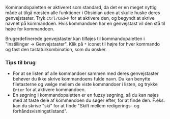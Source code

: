 Kommandopaletten er aktiveret som standard, da det er en meget nyttig måde at tilgå næsten alle funktioner i Obsidian uden at skulle huske deres genvejstaster. Tryk `Ctrl/Cmd+P` for at aktivere den, og begyndt at skrive navnet på kommandoen. Hvis kommandoen har en genvejstast vil den stå til højre for kommandoen.

Brugerdefinerede genvejstaster kan tilføjes til kommandopaletten i "Instillinger -> Genvejstaster". Klik på `*` iconet til højre for hver kommando og tast den tastaturkombination, som du ønsker.

### Tips til brug

- For at se listen af alle kommandoer sammen med deres genvejstaster behøver du ikke skrive kommandoens fulde navn. Du kan benytte filetasterne og vælge mellem de viste kommandoer i listen, og trykke `Enter` for at aktivere kommandoen.
- En søgning i kommandopaletten er en fuzzy søgning, så du kan nøjes med at taste dele af kommendoen du søger efter, for at finde den. F.eks. kan du skrive "ski" for at finde "Skift mellem redigerings- og forhåndsvisningstilstand".

